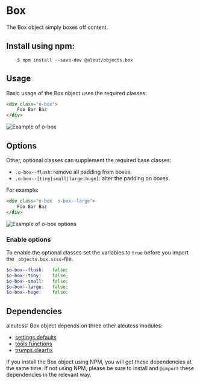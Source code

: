 # Box

The Box object simply boxes off content.

## Install using npm:

```ssh
    $ npm install --save-dev @aleut/objects.box
```

## Usage

Basic usage of the Box object uses the required classes:

```html
<div class="o-box">
    Foo Bar Baz
</div>
```

![Example of o-box](https://github.com/aleutcss/Aleut/tree/gh-pages/public/img/o-box.png)

## Options

Other, optional classes can supplement the required base classes:

* `.o-box--flush`: remove all padding from boxes.
* `.o-box--[tiny|small|large|huge]`: alter the padding on boxes.

For example:

```html
<div class="o-box  o-box--large">
    Foo Bar Baz
</div>
```

![Example of o-box options](https://github.com/aleutcss/Aleut/tree/gh-pages/public/img/o-box-options.png)

### Enable options
To enable the optional classes set the variables to `true` before you import
the `_objects.box.scss`-file.

```scss
$o-box--flush:   false;
$o-box--tiny:    false;
$o-box--small:   false;
$o-box--large:   false;
$o-box--huge:    false;
```

## Dependencies

aleutcss’ Box object depends on three other aleutcss modules:

* [settings.defaults](https://github.com/aleutcss/settings.defaults)
* [tools.functions](https://github.com/aleutcss/tools.functions)
* [trumps.clearfix](https://github.com/aleutcss/trumps.clearfix)

If you install the Box object using NPM, you will get these dependencies at
the same time. If not using NPM, please be sure to install and `@import` these
dependencies in the relevant way.
